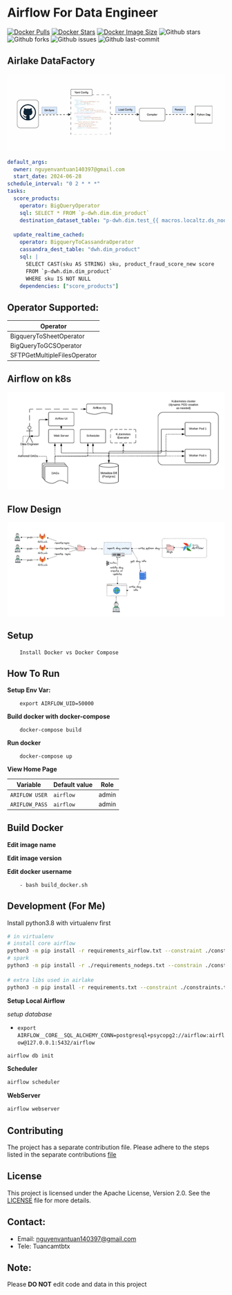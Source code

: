 # Airflow For Data Engineer

[![Docker Pulls](https://badgen.net/docker/pulls/vantuan12345/airlake?icon=docker&label=pulls)](https://hub.docker.com/r/vantuan12345/airlake/)
[![Docker Stars](https://badgen.net/docker/stars/vantuan12345/airlake?icon=docker&label=stars)](https://hub.docker.com/r/vantuan12345/airlake/)
[![Docker Image Size](https://badgen.net/docker/size/vantuan12345/airlake?icon=docker&label=image%20size)](https://hub.docker.com/r/vantuan12345/airlake/)
![Github stars](https://badgen.net/github/stars/tuancamtbtx/airflow-example?icon=github&label=stars)
![Github forks](https://badgen.net/github/forks/tuancamtbtx/airflow-example?icon=github&label=forks)
![Github issues](https://img.shields.io/github/issues/tuancamtbtx/airflow-example)
![Github last-commit](https://img.shields.io/github/last-commit/tuancamtbtx/airflow-example)

## Airlake DataFactory
![factory](./assets/airlake-factory.gif)

```yaml
default_args:
  owner: nguyenvantuan140397@gmail.com
  start_date: 2024-06-28
schedule_interval: "0 2 * * *"
tasks:
  score_products:
    operator: BigQueryOperator
    sql: SELECT * FROM `p-dwh.dim.dim_product`
    destination_dataset_table: "p-dwh.dim.test_{{ macros.localtz.ds_nodash(ti) }}"

  update_realtime_cached:
    operator: BigqueryToCassandraOperator
    cassandra_dest_table: "dwh.dim_product"
    sql: |
      SELECT CAST(sku AS STRING) sku, product_fraud_score_new score
      FROM `p-dwh.dim.dim_product`
      WHERE sku IS NOT NULL
    dependencies: ["score_products"]

```

## Operator Supported:
| Operator        		     |
|----------------------------|
|	BigqueryToSheetOperator  |
|	BigQueryToGCSOperator	 | 
|SFTPGetMultipleFilesOperator|

## Airflow on k8s

![Airflow k8s design](./assets/arch-diag-kubernetes.png)

## Flow Design

![Flow design](./assets/airflow-flow.png)

## Setup 
```
	Install Docker vs Docker Compose
```
## How To Run

**Setup Env Var:**
```
	export AIRFLOW_UID=50000
```
**Build docker with docker-compose**
```
	docker-compose build
```
**Run docker**
```
	docker-compose up
```
**View Home Page**

| Variable            | Default value |  Role                |
|---------------------|---------------|----------------------|
| `ARIFLOW USER`      | `airflow`     | admin 				 |
| `ARIFLOW_PASS`      | `airflow`     | admin				 |


## Build Docker
  **Edit image name**

  **Edit image version**

  **Edit docker username**

```
	- bash build_docker.sh
```

## Development (For Me)

Install python3.8 with virtualenv first

```bash
# in virtualenv
# install core airflow
python3 -m pip install -r requirements_airflow.txt --constraint ./constraints.txt --use-deprecated=legacy-resolver
# spark
python3 -m pip install -r ./requirements_nodeps.txt --constrain ./constraints.txt --no-deps --use-deprecated=legacy-resolver

# extra libs used in airlake
python3 -m pip install -r requirements.txt --constraint ./constraints.txt --use-deprecated=legacy-resolver
```
**Setup Local Airflow**

*setup database*
- `export AIRFLOW__CORE__SQL_ALCHEMY_CONN=postgresql+psycopg2://airflow:airflow@127.0.0.1:5432/airflow`
```bash
airflow db init
```

**Scheduler**
```bash
airflow scheduler
```

**WebServer**
```bash
airflow webserver
```

## Contributing
The project has a separate contribution file. Please adhere to the steps listed in the separate contributions [file](./CONTRIBUTING.md)


## License

This project is licensed under the Apache License, Version 2.0. See the [LICENSE](LICENSE) file for more details.

## Contact:
- Email: nguyenvantuan140397@gmail.com
- Tele: Tuancamtbtx

## Note:

Please **DO NOT** edit code and data in this project

